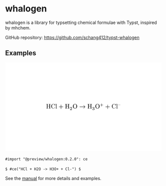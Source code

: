 # whalogen

whalogen is a library for typsetting chemical formulae with Typst, inspired by mhchem.

GitHub repository: https://github.com/schang412/typst-whalogen

## Examples

![](gallery/example.png)

```typst
#import "@preview/whalogen:0.2.0": ce

$ #ce("HCl + H2O -> H3O+ + Cl-") $
```

See the [manual](manual.pdf) for more details and examples.
